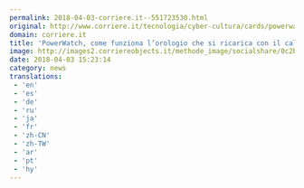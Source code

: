 ```yaml
---
permalink: 2018-04-03-corriere.it--551723530.html
original: http://www.corriere.it/tecnologia/cyber-cultura/cards/powerwatch-ecco-come-funziona-l-orologio-che-si-ricarica-il-calore-pelle/da-utopia-prodotto_principale.shtml
domain: corriere.it
title: 'PowerWatch, come funziona l’orologio che si ricarica con il calore della pelle La prova'
image: http://images2.corriereobjects.it/methode_image/socialshare/0c2bc282-372b-11e8-b6e2-a808a444e7a2.jpg
date: 2018-04-03 15:23:14
category: news
translations: 
 - 'en'
 - 'es'
 - 'de'
 - 'ru'
 - 'ja'
 - 'fr'
 - 'zh-CN'
 - 'zh-TW'
 - 'ar'
 - 'pt'
 - 'hy'
---
```


